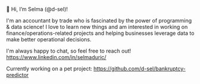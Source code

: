 👋 Hi, I’m Selma (@d-sel)!

I'm an accountant by trade who is fascinated by the power of programming & data science!
I love to learn new things and am interested in working on finance/operations-related projects and helping businesses leverage data to make better operational decisions. 

I'm always happy to chat, so feel free to reach out! 
https://www.linkedin.com/in/selmaduric/

Currently working on a pet project: https://github.com/d-sel/bankruptcy-predictor
